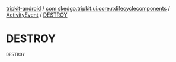[tripkit-android](../../index.md) / [com.skedgo.tripkit.ui.core.rxlifecyclecomponents](../index.md) / [ActivityEvent](index.md) / [DESTROY](./-d-e-s-t-r-o-y.md)

# DESTROY

`DESTROY`